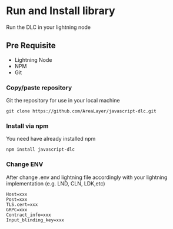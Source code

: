 # Run and Install library

Run the DLC in your lightning node

## Pre Requisite

- Lightning Node
- NPM
- Git

### Copy/paste repository

Git the repository for use in your local machine

```git
git clone https://github.com/AreaLayer/javascript-dlc.git
```

### Install via npm

You need have already installed npm

```npm
npm install javascript-dlc
```

### Change ENV 

After change .env and lightning file accordingly with your lightning implementation (e.g. LND, CLN, LDK,etc)
```
Host=xxx
Post=xxx
TLS.cert=xxx
GRPC=xxx
Contract_info=xxx
Input_blinding_key=xxx
